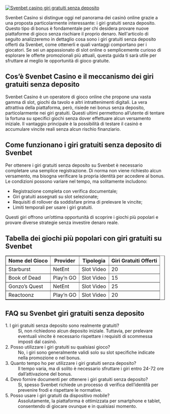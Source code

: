 [![Svenbet casino giri gratuiti senza deposito](https://123-caf.pages.dev/gitsignup.png)](https://vrmoo.ru/Bt82HjjY)

<p>Svenbet Casino si distingue oggi nel panorama dei casinò online grazie a una proposta particolarmente interessante: i giri gratuiti senza deposito. Questo tipo di bonus è fondamentale per chi desidera provare nuove piattaforme di gioco senza rischiare il proprio denaro. Nell'articolo di seguito analizzeremo in dettaglio cosa sono i giri gratuiti senza deposito offerti da Svenbet, come ottenerli e quali vantaggi comportano per i giocatori. Se sei un appassionato di slot online o semplicemente curioso di esplorare le offerte promozionali più attuali, questa guida ti sarà utile per sfruttare al meglio le opportunità di gioco gratuite.</p>  <h2>Cos’è Svenbet Casino e il meccanismo dei giri gratuiti senza deposito</h2> <p>Svenbet Casino è un operatore di gioco online che propone una vasta gamma di slot, giochi da tavolo e altri intrattenimenti digitali. La vera attrattiva della piattaforma, però, risiede nei bonus senza deposito, particolarmente nei giri gratuiti. Questi ultimi permettono all’utente di tentare la fortuna su specifici giochi senza dover effettuare alcun versamento iniziale. Il vantaggio principale è la possibilità di testare il casinò e accumulare vincite reali senza alcun rischio finanziario.</p>  <h2>Come funzionano i giri gratuiti senza deposito di Svenbet</h2> <p>Per ottenere i giri gratuiti senza deposito su Svenbet è necessario completare una semplice registrazione. Di norma non viene richiesto alcun versamento, ma bisogna verificare la propria identità per accedere al bonus. Le condizioni possono variare nel tempo, ma solitamente includono:</p> <ul>   <li>Registrazione completa con verifica documentale;</li>   <li>Giri gratuiti assegnati su slot selezionate;</li>   <li>Requisiti di rollover da soddisfare prima di prelevare le vincite;</li>   <li>Limiti temporali per usare i giri gratuiti.</li> </ul> <p>Questi giri offrono un’ottima opportunità di scoprire i giochi più popolari e provare diverse strategie senza investire denaro reale.</p>  <h2>Tabella dei giochi più popolari con giri gratuiti su Svenbet</h2> <table border="1" cellpadding="5" cellspacing="0">   <thead>     <tr>       <th>Nome del Gioco</th>       <th>Provider</th>       <th>Tipologia</th>       <th>Giri Gratuiti Offerti</th>     </tr>   </thead>   <tbody>     <tr>       <td>Starburst</td>       <td>NetEnt</td>       <td>Slot Video</td>       <td>20</td>     </tr>     <tr>       <td>Book of Dead</td>       <td>Play’n GO</td>       <td>Slot Video</td>       <td>15</td>     </tr>     <tr>       <td>Gonzo’s Quest</td>       <td>NetEnt</td>       <td>Slot Video</td>       <td>25</td>     </tr>     <tr>       <td>Reactoonz</td>       <td>Play’n GO</td>       <td>Slot Video</td>       <td>20</td>     </tr>   </tbody> </table>  <h2>FAQ su Svenbet giri gratuiti senza deposito</h2> <dl>   <dt>1. I giri gratuiti senza deposito sono realmente gratuiti?</dt>   <dd>Sì, non richiedono alcun deposito iniziale. Tuttavia, per prelevare eventuali vincite è necessario rispettare i requisiti di scommessa imposti dal casinò.</dd>      <dt>2. Posso utilizzare i giri gratuiti su qualsiasi gioco?</dt>   <dd>No, i giri sono generalmente validi solo su slot specifiche indicate nella promozione o nel bonus.</dd>      <dt>3. Quanto tempo ho per utilizzare i giri gratuiti senza deposito?</dt>   <dd>Il tempo varia, ma di solito è necessario sfruttare i giri entro 24-72 ore dall’attivazione del bonus.</dd>      <dt>4. Devo fornire documenti per ottenere i giri gratuiti senza deposito?</dt>   <dd>Sì, spesso Svenbet richiede un processo di verifica dell’identità per prevenire frodi e rispettare le normative.</dd>      <dt>5. Posso usare i giri gratuiti da dispositivo mobile?</dt>   <dd>Assolutamente, la piattaforma è ottimizzata per smartphone e tablet, consentendo di giocare ovunque e in qualsiasi momento.</dd> </dl>